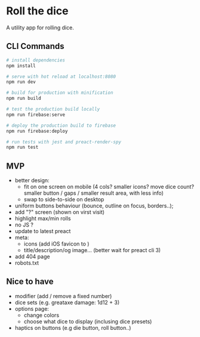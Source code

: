 # Roll the dice

A utility app for rolling dice.

## CLI Commands

``` bash
# install dependencies
npm install

# serve with hot reload at localhost:8080
npm run dev

# build for production with minification
npm run build

# test the production build locally
npm run firebase:serve

# deploy the production build to firebase
npm run firebase:deploy

# run tests with jest and preact-render-spy 
npm run test
```

## MVP

- better design:
  - fit on one screen on mobile (4 cols? smaller icons? move dice count? smaller button / gaps / smaller result area, with less info)
  - swap to side-to-side on desktop
- uniform buttons behaviour (bounce, outline on focus, borders..);
- add "?" screen (shown on virst visit)
- highlight max/min rolls
- no JS ?
- update to latest preact
- meta:
  - icons (add iOS favicon to )
  - title/description/og image... (better wait for preact cli 3)
- add 404 page
- robots.txt


## Nice to have

- modifier (add / remove a fixed number)
- dice sets (e.g. greataxe damage: 1d12 + 3)
- options page:
  - change colors
  - choose what dice to display (inclusing dice presets)
- haptics on buttons (e.g die button, roll button..)
